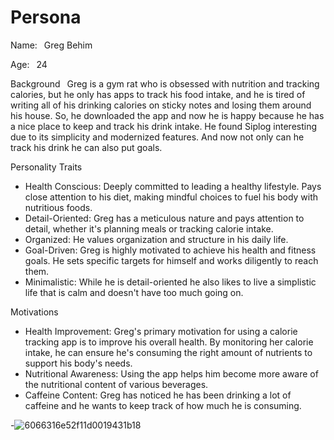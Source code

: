 <h1>Persona</h1>

Name:</b>
&ensp;Greg Behim

Age:</b>
&ensp;24

Background</b>
&ensp;Greg is a gym rat who is obsessed with nutrition and tracking calories, but he only has apps to track his food intake, and he is tired of writing all of his drinking calories on sticky notes and losing them around his house. So, he downloaded the app and now he is happy because he has a nice place to keep and track his drink intake. He found Siplog interesting due to its simplicity and modernized features. And now not only can he track his drink he can also put goals.

Personality Traits</b>
- Health Conscious: Deeply committed to leading a healthy lifestyle. Pays close attention to his diet, making mindful choices to fuel his body with nutritious foods.
- Detail-Oriented: Greg has a meticulous nature and pays attention to detail, whether it's planning meals or tracking calorie intake.
- Organized: He values organization and structure in his daily life.
- Goal-Driven: Greg is highly motivated to achieve his health and fitness goals. He sets specific targets for himself and works diligently to reach them.
- Minimalistic: While he is detail-oriented he also likes to live a simplistic life that is calm and doesn't have too much going on.

Motivations</b>
- Health Improvement: Greg's primary motivation for using a calorie tracking app is to improve his overall health. By monitoring her calorie intake, he can ensure he's consuming the right amount of nutrients to support his body's needs.
- Nutritional Awareness: Using the app helps him become more aware of the nutritional content of various beverages.
- Caffeine Content: Greg has noticed he has been drinking a lot of caffeine and he wants to keep track of how much he is consuming.

-![6066316e52f11d0019431b18](https://github.com/Manxi1/SPU_CSC3220_W24_T7_V2/assets/121836436/7f8c3614-a386-4319-b581-8cb309185f9a)

